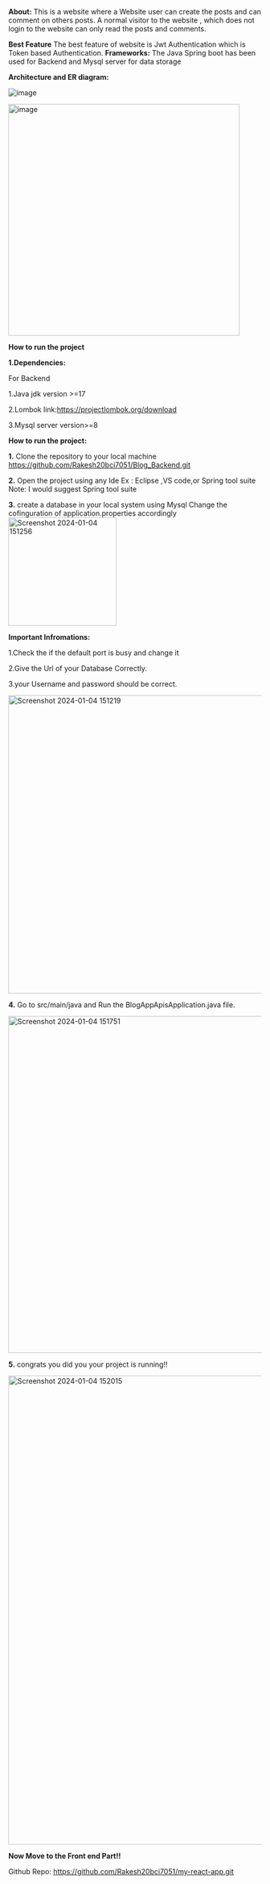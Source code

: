 **About:** This is a website where a  Website user can create the posts and can comment on others posts. A normal visitor to the website , which does not login to the website 
            can only read the posts and comments.
            
**Best Feature**
The best feature of website is Jwt Authentication which is Token based Authentication.
**Frameworks:**  The Java Spring boot has been used for Backend and Mysql server for data storage

**Architecture and ER diagram:**


![image](https://github.com/Rakesh20bci7051/Blog_Backend/assets/120373597/0f0fa75e-c5c4-4151-bcc5-f9bc2bf2b6e6)

<img width="460" alt="image" src="https://github.com/Rakesh20bci7051/Blog_Backend/assets/120373597/333ea3e9-7e3b-4f1a-9029-4d95e3fd8664">

  **How to run the project**

**1.Dependencies:**

For Backend

1.Java jdk version >=17

2.Lombok      link:https://projectlombok.org/download 

3.Mysql server  version>=8

**How to run the project:**

**1.** 
Clone the repository to your local machine
https://github.com/Rakesh20bci7051/Blog_Backend.git

**2.** Open the project using any Ide
Ex : Eclipse ,VS code,or Spring tool suite
Note: I would suggest Spring tool suite

**3.** create a database in your local system using Mysql
      Change the cofinguration of application.properties accordingly
      <img width="215" alt="Screenshot 2024-01-04 151256" src="https://github.com/Rakesh20bci7051/Blog_Backend/assets/120373597/deb389b4-1540-4eb7-9a4e-35d2547fa8d6">

**Important Infromations:**

1.Check the if the default port is busy and change it

2.Give the Url of your Database Correctly.

3.your Username and password should be correct.


<img width="592" alt="Screenshot 2024-01-04 151219" src="https://github.com/Rakesh20bci7051/Blog_Backend/assets/120373597/907a82e7-5470-4dee-8df2-066ce947d2fa">

**4.** Go to src/main/java  and Run the   BlogAppApisApplication.java  file.

<img width="669" alt="Screenshot 2024-01-04 151751" src="https://github.com/Rakesh20bci7051/Blog_Backend/assets/120373597/0871bbe9-ebb8-4ff1-9ae5-bc379e813d23">

**5.** congrats you did you your project is running!!

<img width="931" alt="Screenshot 2024-01-04 152015" src="https://github.com/Rakesh20bci7051/Blog_Backend/assets/120373597/65bc9170-ddcd-4c94-a541-ea14165497b9">



**Now Move to the Front end Part!!**

Github Repo: https://github.com/Rakesh20bci7051/my-react-app.git
